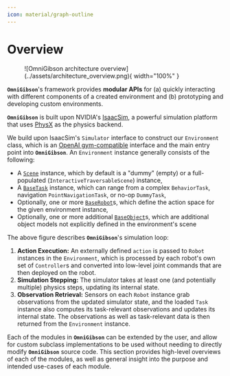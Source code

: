 ```yaml
---
icon: material/graph-outline
---
```


# **Overview**

<figure markdown="span">
  ![OmniGibson architecture overview](../assets/architecture_overview.png){ width="100%" }
</figure>

**`OmniGibson`**'s framework provides **modular APIs** for (a) quickly interacting with different components of a created environment and (b) prototyping and developing custom environments.

**`OmniGibson`** is built upon NVIDIA's [IsaacSim](https://docs.omniverse.nvidia.com/isaacsim/latest/index.html), a powerful simulation platform that uses [PhysX](https://nvidia-omniverse.github.io/PhysX/physx/5.3.1/index.html) as the physics backend.

We build upon IsaacSim's `Simulator` interface to construct our `Environment` class, which is an [OpenAI gym-compatible](https://gymnasium.farama.org/content/gym_compatibility/) interface and the main entry point into **`OmniGibson`**. An `Environment` instance generally consists of the following:

- A [`Scene`](./scene.md) instance, which by default is a "dummy" (empty) or a full-populated (`InteractiveTraversableScene`) instance,
- A [`BaseTask`](./task.md) instance, which can range from a complex `BehaviorTask`, navigation `PointNavigationTask`, or no-op `DummyTask`,
- Optionally, one or more [`BaseRobot`](./robot.md)s, which define the action space for the given environment instance,
- Optionally, one or more additional [`BaseObject`](./object.md)s, which are additional object models not explicitly defined in the environment's scene

The above figure describes **`OmniGibson`**'s simulation loop:

1. **Action Execution:** An externally defined `action` is passed to `Robot` instances in the `Environment`, which is processed by each robot's own set of `Controller`s and converted into low-level joint commands that are then deployed on the robot.
2. **Simulation Stepping:** The simulator takes at least one (and potentially multiple) physics steps, updating its internal state.
3. **Observation Retrieval:** Sensors on each `Robot` instance grab observations from the updated simulator state, and the loaded `Task` instance also computes its task-relevant observations and updates its internal state. The observations as well as task-relevant data is then returned from the `Environment` instance.

Each of the modules in **`OmniGibson`** can be extended by the user, and allow for custom subclass implementations to be used without needing to directly modify **`OmniGibson`** source code. This section provides high-level overviews of each of the modules, as well as general insight into the purpose and intended use-cases of each module.

